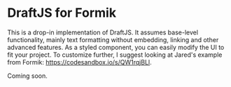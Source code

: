 # DraftJS for Formik 

This is a drop-in implementation of DraftJS. It assumes base-level functionality, mainly text formatting without embedding, linking and other advanced features. As a styled component, you can easily modify the UI to fit your project. To customize further, I suggest looking at Jared's example from Formik: https://codesandbox.io/s/QW1rqjBLl. 

Coming soon.
